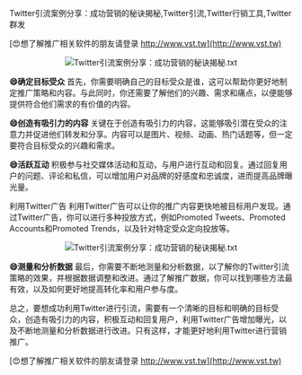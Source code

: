 Twitter引流案例分享：成功营销的秘诀揭秘,Twitter引流,Twitter行销工具,Twitter群发

[😍想了解推广相关软件的朋友请登录 http://www.vst.tw](http://www.vst.tw)

 <center><img src="https://vst.tw/MP4/tuiguang/png/8.png" alt="Twitter引流案例分享：成功营销的秘诀揭秘.txt"></center>

**😄确定目标受众**
首先，你需要明确自己的目标受众是谁，这可以帮助你更好地制定推广策略和内容。与此同时，你还需要了解他们的兴趣、需求和痛点，以便能够提供符合他们需求的有价值的内容。

**😄创造有吸引力的内容**
关键在于创造有吸引力的内容，这能够吸引潜在受众的注意力并促进他们转发和分享。内容可以是图片、视频、动画、热门话题等，但一定要符合目标受众的兴趣和需求。

**😄活跃互动**
积极参与社交媒体活动和互动，与用户进行互动和回复。通过回复用户的问题、评论和私信，可以增加用户对品牌的好感度和忠诚度，进而提高品牌曝光量。

利用Twitter广告
利用Twitter广告可以让你的推广内容更快地被目标用户发现。通过Twitter广告，你可以进行多种投放方式，例如Promoted Tweets、Promoted Accounts和Promoted Trends，以及针对特定受众定向投放等。

 <center><img src="https://vst.tw/MP4/tuiguang/png/2.png" alt="Twitter引流案例分享：成功营销的秘诀揭秘.txt"></center>

**😄测量和分析数据**
最后，你需要不断地测量和分析数据，以了解你的Twitter引流策略的效果，并根据数据调整和改进。通过了解推广数据，你可以找到哪些方法最有效，以及如何更好地提高转化率和用户参与度。

总之，要想成功利用Twitter进行引流，需要有一个清晰的目标和明确的目标受众，创造有吸引力的内容，积极互动和回复用户，利用Twitter广告增加曝光，以及不断地测量和分析数据进行改进。只有这样，才能更好地利用Twitter进行营销推广。

[😍想了解推广相关软件的朋友请登录 http://www.vst.tw](http://www.vst.tw)



